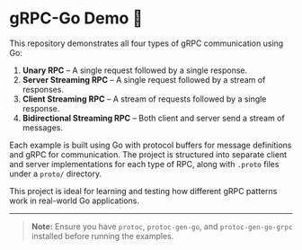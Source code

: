 # gRPC-Go Demo 📡

This repository demonstrates all four types of gRPC communication using Go:

1. **Unary RPC** – A single request followed by a single response.
2. **Server Streaming RPC** – A single request followed by a stream of responses.
3. **Client Streaming RPC** – A stream of requests followed by a single response.
4. **Bidirectional Streaming RPC** – Both client and server send a stream of messages.

Each example is built using Go with protocol buffers for message definitions and gRPC for communication. The project is structured into separate client and server implementations for each type of RPC, along with `.proto` files under a `proto/` directory.

This project is ideal for learning and testing how different gRPC patterns work in real-world Go applications.

---

> **Note:** Ensure you have `protoc`, `protoc-gen-go`, and `protoc-gen-go-grpc` installed before running the examples.

